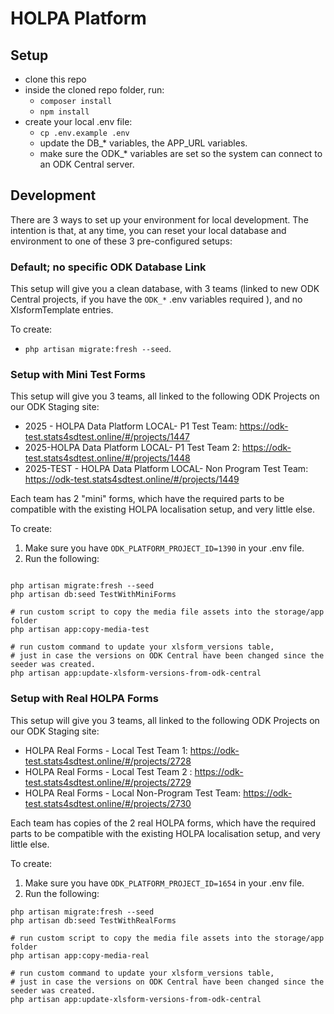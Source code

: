 # HOLPA Platform

## Setup

- clone this repo
- inside the cloned repo folder, run:
  - `composer install`
  - `npm install`
- create your local .env file:
  - `cp .env.example .env`
  - update the DB_* variables, the APP_URL variables. 
  - make sure the ODK_* variables are set so the system can connect to an ODK Central server.

## Development

There are 3 ways to set up your environment for local development. The intention is that, at any time, you can reset your local database and environment to one of these 3 pre-configured setups:

### Default; no specific ODK Database Link

This setup will give you a clean database, with 3 teams (linked to new ODK Central projects, if you have the `ODK_*` .env variables required ), and no XlsformTemplate entries. 

To create: 
- `php artisan migrate:fresh --seed`.


### Setup with Mini Test Forms

This setup will give you 3 teams, all linked to the following ODK Projects on our ODK Staging site: 

- 2025 - HOLPA Data Platform LOCAL- P1 Test Team: https://odk-test.stats4sdtest.online/#/projects/1447
- 2025-HOLPA Data Platform LOCAL- P1 Test Team 2: https://odk-test.stats4sdtest.online/#/projects/1448
- 2025-TEST - HOLPA Data Platform LOCAL- Non Program Test Team: https://odk-test.stats4sdtest.online/#/projects/1449

Each team has 2 "mini" forms, which have the required parts to be compatible with the existing HOLPA localisation setup, and very little else. 

To create:

1. Make sure you have `ODK_PLATFORM_PROJECT_ID=1390` in your .env file. 
2. Run the following:

```

php artisan migrate:fresh --seed
php artisan db:seed TestWithMiniForms

# run custom script to copy the media file assets into the storage/app folder
php artisan app:copy-media-test

# run custom command to update your xlsform_versions table, 
# just in case the versions on ODK Central have been changed since the seeder was created.
php artisan app:update-xlsform-versions-from-odk-central
```

### Setup with Real HOLPA Forms

This setup will give you 3 teams, all linked to the following ODK Projects on our ODK Staging site: 

- HOLPA Real Forms - Local Test Team 1: https://odk-test.stats4sdtest.online/#/projects/2728
- HOLPA Real Forms - Local Test Team 2 : https://odk-test.stats4sdtest.online/#/projects/2729
- HOLPA Real Forms - Local Non-Program Test Team: https://odk-test.stats4sdtest.online/#/projects/2730

Each team has copies of the 2 real HOLPA forms, which have the required parts to be compatible with the existing HOLPA localisation setup, and very little else. 

To create:

1. Make sure you have `ODK_PLATFORM_PROJECT_ID=1654` in your .env file. 
2. Run the following:

```
php artisan migrate:fresh --seed
php artisan db:seed TestWithRealForms

# run custom script to copy the media file assets into the storage/app folder
php artisan app:copy-media-real

# run custom command to update your xlsform_versions table, 
# just in case the versions on ODK Central have been changed since the seeder was created.
php artisan app:update-xlsform-versions-from-odk-central
```
